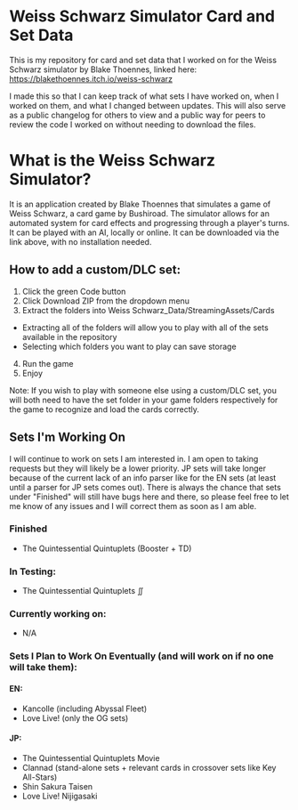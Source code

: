 # Weiss Schwarz Simulator Card and Set Data

This is my repository for card and set data that I worked on for the Weiss Schwarz simulator by Blake Thoennes, linked here: https://blakethoennes.itch.io/weiss-schwarz

I made this so that I can keep track of what sets I have worked on, when I worked on them, and what I changed between updates. This will also serve as a public changelog for others to view and a public way for peers to review the code I worked on without needing to download the files.

# What is the Weiss Schwarz Simulator?

It is an application created by Blake Thoennes that simulates a game of Weiss Schwarz, a card game by Bushiroad. The simulator allows for an automated system for card effects and progressing through a player's turns. It can be played with an AI, locally or online. It can be downloaded via the link above, with no installation needed.

## How to add a custom/DLC set:
1. Click the green Code button
2. Click Download ZIP from the dropdown menu
3. Extract the folders into Weiss Schwarz_Data/StreamingAssets/Cards
- Extracting all of the folders will allow you to play with all of the sets available in the repository
- Selecting which folders you want to play can save storage
4. Run the game
5. Enjoy

Note: If you wish to play with someone else using a custom/DLC set, you will both need to have the set folder in your game folders respectively for the game to recognize and load the cards correctly.

## Sets I'm Working On
I will continue to work on sets I am interested in. I am open to taking requests but they will likely be a lower priority. JP sets will take longer because of the current lack of an info parser like for the EN sets (at least until a parser for JP sets comes out). There is always the chance that sets under "Finished" will still have bugs here and there, so please feel free to let me know of any issues and I will correct them as soon as I am able.

### Finished
* The Quintessential Quintuplets (Booster + TD)

### In Testing:
* The Quintessential Quintuplets ∬

### Currently working on:
* N/A

### Sets I Plan to Work On Eventually (and will work on if no one will take them):
#### EN:
* Kancolle (including Abyssal Fleet)
* Love Live! (only the OG sets)

#### JP:
* The Quintessential Quintuplets Movie
* Clannad (stand-alone sets + relevant cards in crossover sets like Key All-Stars)
* Shin Sakura Taisen
* Love Live! Nijigasaki
